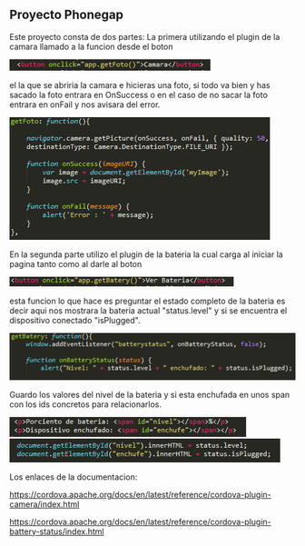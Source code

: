 <h2>Proyecto Phonegap</h2>

Este proyecto consta de dos partes:
La primera utilizando el plugin de la camara llamado a la funcion desde el boton

![alt text](https://github.com/ChristianSantamaria/Proyecto_Phonegap/blob/master/FotosReadme/Captura.PNG)

el la que se abriria la camara e hicieras una foto, si todo va bien y has sacado la foto entrara en OnSuccess o en el caso de 
no sacar la foto entrara en onFail y nos avisara del error.

![alt text](https://github.com/ChristianSantamaria/Proyecto_Phonegap/blob/master/FotosReadme/Captura2.PNG)

En la segunda parte utilizo el plugin de la bateria la cual carga al iniciar la pagina tanto como al darle al boton

![alt text](https://github.com/ChristianSantamaria/Proyecto_Phonegap/blob/master/FotosReadme/Captura3.PNG)

esta funcion lo que hace es preguntar el estado completo de la bateria es decir aqui nos mostrara la bateria actual "status.level" y si se encuentra el dispositivo conectado "isPlugged".

![alt text](https://github.com/ChristianSantamaria/Proyecto_Phonegap/blob/master/FotosReadme/Captura4.PNG)

Guardo los valores del nivel de la bateria y si esta enchufada en unos span con los ids concretos para relacionarlos.

![alt text](https://github.com/ChristianSantamaria/Proyecto_Phonegap/blob/master/FotosReadme/Captura5.PNG)
![alt text](https://github.com/ChristianSantamaria/Proyecto_Phonegap/blob/master/FotosReadme/Captura6.PNG)

Los enlaces de la documentacion:

https://cordova.apache.org/docs/en/latest/reference/cordova-plugin-camera/index.html

https://cordova.apache.org/docs/en/latest/reference/cordova-plugin-battery-status/index.html

